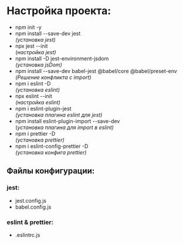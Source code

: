 # Настройка проекта:

- npm init -y
- npm install --save-dev jest <br> _(установка jest)_
- npx jest --init <br> (_настройка jest)_
- npm install -D jest-environment-jsdom <br> _(установка jsDom)_
- npm install --save-dev babel-jest @babel/core @babel/preset-env <br> _(Решение конфликта с import)_
- npm i eslint -D <br> _(установка eslint)_
- npx eslint --init <br> _(настройка eslint)_
- npm i eslint-plugin-jest <br> _(установка плагина eslint для jest)_
- npm install eslint-plugin-import --save-dev <br> (_установка плагина для import в eslint)_
- npm i prettier -D <br> _(установка prettier)_
- npm i eslint-config-prettier -D <br> _(установка конфига prettier)_


## Файлы конфигурации:

### jest:
- jest.config.js
- babel.config.js

### eslint & prettier:
- .eslintrc.js